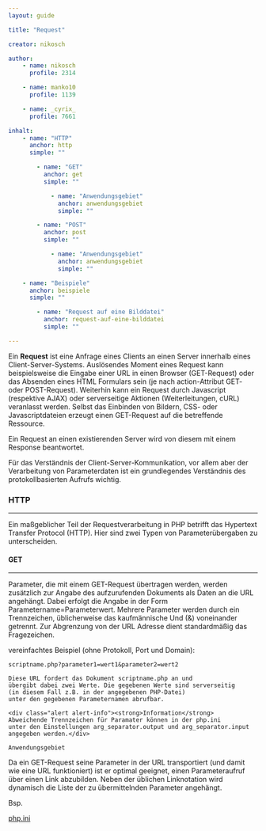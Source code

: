 ```yaml
---
layout: guide

title: "Request"

creator: nikosch

author: 
    - name: nikosch
      profile: 2314

    - name: manko10
      profile: 1139

    - name: _cyrix_
      profile: 7661

inhalt:
    - name: "HTTP"
	  anchor: http
	  simple: ""

        - name: "GET"
	      anchor: get
	      simple: ""

            - name: "Anwendungsgebiet"
              anchor: anwendungsgebiet
              simple: ""

        - name: "POST"
	      anchor: post
	      simple: ""

            - name: "Anwendungsgebiet"
              anchor: anwendungsgebiet
              simple: ""

    - name: "Beispiele"
	  anchor: beispiele
	  simple: ""

        - name: "Request auf eine Bilddatei"
	      anchor: request-auf-eine-bilddatei
	      simple: ""

---
```


Ein **Request** ist eine Anfrage eines Clients an einen Server innerhalb eines Client-Server-Systems. Auslösendes Moment eines Request kann beispielsweise die Eingabe einer URL in einen Browser (GET-Request) oder das Absenden eines HTML Formulars sein (je nach action-Attribut GET- oder POST-Request). Weiterhin kann ein Request durch Javascript (respektive AJAX) oder serverseitige Aktionen (Weiterleitungen, cURL) veranlasst werden. Selbst das Einbinden von Bildern, CSS- oder Javascriptdateien erzeugt einen GET-Request auf die betreffende Ressource.

Ein Request an einen existierenden Server wird von diesem mit einem Response beantwortet.

Für das Verständnis der Client-Server-Kommunikation, vor allem aber der Verarbeitung von Parameterdaten ist ein grundlegendes Verständnis des protokollbasierten Aufrufs wichtig.

### HTTP
---
Ein maßgeblicher Teil der Requestverarbeitung in PHP betrifft das Hypertext Transfer Protocol (HTTP). Hier sind zwei Typen von Parameterübergaben zu unterscheiden.

#### GET
---
Parameter, die mit einem GET-Request übertragen werden, werden zusätzlich zur Angabe des aufzurufenden Dokuments als Daten an die URL angehängt. Dabei erfolgt die Angabe in der Form Parametername=Parameterwert. Mehrere Parameter werden durch ein Trennzeichen, üblicherweise das kaufmännische Und (&) voneinander getrennt. Zur Abgrenzung von der URL Adresse dient standardmäßig das Fragezeichen.

vereinfachtes Beispiel (ohne Protokoll, Port und Domain):

    scriptname.php?parameter1=wert1&parameter2=wert2

    Diese URL fordert das Dokument scriptname.php an und 
    übergibt dabei zwei Werte. Die gegebenen Werte sind serverseitig 
    (in diesem Fall z.B. in der angegebenen PHP-Datei) 
    unter den gegebenen Parameternamen abrufbar. 

    <div class="alert alert-info"><strong>Information</strong>
    Abweichende Trennzeichen für Paramater können in der php.ini 
    unter den Einstellungen arg_separator.output und arg_separator.input angegeben werden.</div>
    
    Anwendungsgebiet

Da ein GET-Request seine Parameter in der URL transportiert (und damit wie eine URL funktioniert) ist er optimal geeignet, einen Parameteraufruf über einen Link abzubilden. Neben der üblichen Linknotation wird dynamisch die Liste der zu übermittelnden Parameter angehängt.

Bsp.

 [php.ini](http://www.php.de/wiki-php/index.php/Php.ini)
